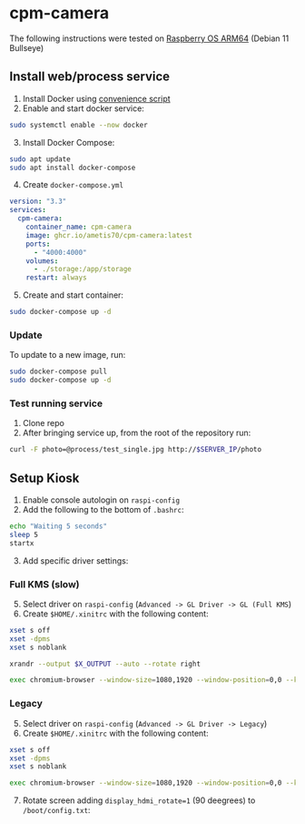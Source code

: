 # cpm-camera

The following instructions were tested on [Raspberry OS ARM64](https://www.raspberrypi.com/software/operating-systems/#raspberry-pi-os-64-bit) (Debian 11 Bullseye)

## Install web/process service

1. Install Docker using [convenience script](https://docs.docker.com/engine/install/debian/#install-using-the-convenience-script)
2. Enable and start docker service:
```sh
sudo systemctl enable --now docker
```
3. Install Docker Compose:
```sh
sudo apt update
sudo apt install docker-compose
```
4. Create `docker-compose.yml`
```yml
version: "3.3"
services:
  cpm-camera:
    container_name: cpm-camera
    image: ghcr.io/ametis70/cpm-camera:latest
    ports:
      - "4000:4000"
    volumes:
      - ./storage:/app/storage
    restart: always
```
5. Create and start container:
```sh
sudo docker-compose up -d
```

### Update

To update to a new image, run:
```sh
sudo docker-compose pull
sudo docker-compose up -d
```

### Test running service
1. Clone repo
2. After bringing service up, from the root of the repository run:
```sh
curl -F photo=@process/test_single.jpg http://$SERVER_IP/photo
```

## Setup Kiosk
1. Enable console autologin on `raspi-config`
2. Add the following to the bottom of `.bashrc`:
```sh
echo "Waiting 5 seconds"
sleep 5
startx
```
3. Add specific driver settings:

### Full KMS (slow)
5. Select driver on `raspi-config` (`Advanced -> GL Driver -> GL (Full KMS`)
6. Create `$HOME/.xinitrc` with the following content:
```sh
xset s off
xset -dpms
xset s noblank

xrandr --output $X_OUTPUT --auto --rotate right

exec chromium-browser --window-size=1080,1920 --window-position=0,0 --kiosk --incognito http://localhost:4000
```

### Legacy

5. Select driver on `raspi-config` (`Advanced -> GL Driver -> Legacy`)
6. Create `$HOME/.xinitrc` with the following content:
```sh
xset s off
xset -dpms
xset s noblank

exec chromium-browser --window-size=1080,1920 --window-position=0,0 --kiosk --incognito http://localhost:4000
```
7. Rotate screen adding `display_hdmi_rotate=1` (90 deegrees) to `/boot/config.txt`:


